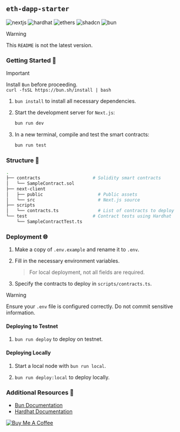 ## `eth-dapp-starter`

![nextjs][nextjs] ![hardhat][hardhat] ![ethers][ethers] ![shadcn][shadcn] ![bun][bun]

> [!WARNING]
> This `README` is not the latest version.

### Getting Started 🚀

> [!IMPORTANT]
> Install `Bun` before proceeding. <br> `curl -fsSL https://bun.sh/install | bash`

1. `bun install` to install all necessary dependencies.

2. Start the development server for `Next.js`:

   ```bash
   bun run dev
   ```

3. In a new terminal, compile and test the smart contracts:
   ```bash
   bun run test
   ```

### Structure 🌴

```bash
.
├── contracts                    # Solidity smart contracts
│   └── SampleContract.sol
├── next-client
│   ├── public                     # Public assets
│   └── src                        # Next.js source
├── scripts
│   └── contracts.ts               # List of contracts to deploy
└── test                         # Contract tests using Hardhat
    └── SampleContractTest.ts
```

### Deployment 🌐

1. Make a copy of `.env.example` and rename it to `.env`.

2. Fill in the necessary environment variables.

   > For local deployment, not all fields are required.

3. Specify the contracts to deploy in `scripts/contracts.ts`.

> [!WARNING]
> Ensure your `.env` file is configured correctly. Do not commit sensitive information.

#### Deploying to Testnet

1. `bun run deploy` to deploy on testnet.

#### Deploying Locally

1. Start a local node with `bun run local`.

2. `bun run deploy:local` to deploy locally.

### Additional Resources 📃

- [Bun Documentation](https://bun.sh/docs)
- [Hardhat Documentation](https://hardhat.org/getting-started/)

[![Buy Me A Coffee][coffee]](https://buymeacoffee.com/eesuhn)

<!-- Badges -->

[nextjs]: https://img.shields.io/badge/Next.js-000000?style=for-the-badge&logo=next.js&logoColor=white
[hardhat]: https://img.shields.io/badge/Hardhat-f0d614?style=for-the-badge&logo=hardhat&logoColor=white
[ethers]: https://img.shields.io/badge/ethers.js-6651FF?style=for-the-badge&logo=ethereum&logoColor=white
[shadcn]: https://img.shields.io/badge/shadcn/ui-000000?style=for-the-badge&logo=shadcn/ui&logoColor=white
[bun]: https://img.shields.io/badge/Bun-000?logo=bun&logoColor=fff&style=for-the-badge
[coffee]: https://img.shields.io/badge/Buy%20Me%20A%20Coffee-FF813F?style=for-the-badge&logo=buy-me-a-coffee&logoColor=white
